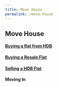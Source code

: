 ```yaml
---
title: Move House
permalink: /move-house
---
```


## Move House

#### [Buying a flat from HDB](/eligibility/)
#### [Buying a Resale Flat](/resale/)
#### [Selling a HDB Flat](/selling/)
#### Moving In
